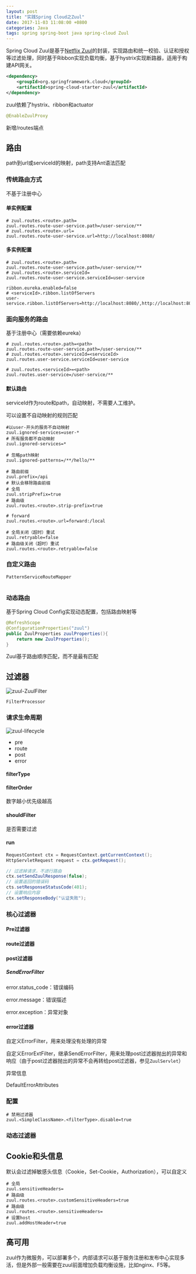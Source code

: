 ```yaml
---
layout: post
title: "实践Spring Cloud之Zuul"
date: 2017-11-03 11:08:00 +0800
categories: Java
tags: spring spring-boot java spring-cloud Zuul
---
```


Spring Cloud Zuul是基于[Netflix Zuul](https://github.com/Netflix/zuul)的封装，实现路由和统一校验、认证和授权等过滤处理，同时基于Ribbon实现负载均衡，基于hystrix实现断路器，适用于构建API网关。

```xml
<dependency>
	<groupId>org.springframework.cloud</groupId>
	<artifactId>spring-cloud-starter-zuul</artifactId>
</dependency>
```

zuul依赖了hystrix、ribbon和actuator

```java
@EnableZuulProxy
```
新增/routes端点

## 路由

path到url或serviceId的映射，path支持Ant语法匹配

### 传统路由方式

不基于注册中心

#### 单实例配置

```properties
# zuul.routes.<route>.path=
zuul.routes.route-user-service.path=/user-service/**
# zuul.routes.<route>.url=
zuul.routes.route-user-service.url=http://localhost:8080/
```

#### 多实例配置

```properties
# zuul.routes.<route>.path=
zuul.routes.route-user-service.path=/user-service/**
# zuul.routes.<route>.serviceId=
zuul.routes.route-user-service.serviceId=user-service

ribbon.eureka.enabled=false
# <serviceId>.ribbon.listOfServers
user-service.ribbon.listOfServers=http://localhost:8080/,http://localhost:8081/
```

### 面向服务的路由

基于注册中心（需要依赖eureka）

```properties
# zuul.routes.<route>.path=<path>
zuul.routes.route-user-service.path=/user-service/**
# zuul.routes.<route>.serviceId=<serviceId>
zuul.routes.user-service.serviceId=user-service
```

```properties
# zuul.routes.<serviceId>=<path>
zuul.routes.user-service=/user-service/**
```

#### 默认路由

serviceId作为route和path，自动映射，不需要人工维护。

可以设置不自动映射的规则匹配

```properties
#以user-开头的服务不自动映射
zuul.ignored-services=user-*
# 所有服务都不自动映射
zuul.ignored-services=*
```

```properties
# 忽略path映射
zuul.ignored-patterns=/**/hello/**

# 路由前缀
zuul.prefix=/api
# 默认会移除路由前缀
# 全局
zuul.stripPrefix=true
# 路由级
zuul.routes.<route>.strip-prefix=true

# forward
zuul.routes.<route>.url=forward:/local

# 全局关闭（超时）重试
zuul.retryable=false
# 路由级关闭（超时）重试
zuul.routes.<route>.retryable=false
```

### 自定义路由

`PatternServiceRouteMapper`

```java

```

### 动态路由

基于Spring Cloud Config实现动态配置，包括路由映射等

```java
@RefreshScope
@ConfigurationProperties("zuul")
public ZuulProperties zuulProperties(){
  	return new ZuulProperties();
}
```

Zuul基于路由顺序匹配，而不是最有匹配

## 过滤器

![zuul-ZuulFilter](/images/zuul-ZuulFilter.png)

`FilterProcessor`

### 请求生命周期

![zuul-lifecycle](/images/zuul-lifecycle.png)

* pre
* route
* post
* error

#### filterType



#### filterOrder

数字越小优先级越高

#### shouldFilter

是否需要过滤

#### run

```java
RequestContext ctx = RequestContext.getCurrentContext();
HttpServletRequest request = ctx.getRequest();

// 过滤掉请求，不进行路由
ctx.setSendZuulResponse(false);
// 设置返回的错误码
cts.setResponseStatusCode(401);
// 设置响应内容
ctx.setResponseBody("认证失败");
```



### 核心过滤器

#### Pre过滤器

#### route过滤器

#### post过滤器

##### SendErrorFilter

error.status_code：错误编码

error.message：错误描述

error.exception：异常对象

#### error过滤器

自定义ErrorFilter，用来处理没有处理的异常

自定义ErrorExtFilter，继承SendErrorFilter，用来处理post过滤器抛出的异常和响应（由于post过滤器抛出的异常不会再转给post过滤器，参见`ZuulServlet`）

异常信息

DefaultErrorAttributes

### 配置



```properties
# 禁用过滤器
zuul.<SimpleClassName>.<filterType>.disable=true
```
### 动态过滤器



## Cookie和头信息

默认会过滤掉敏感头信息（Cookie，Set-Cookie，Authorization），可以自定义

```properties
# 全局
zuul.sensitiveHeaders=
# 路由级
zuul.routes.<route>.customSensitiveHeaders=true
# 路由级
zuul.routes.<route>.sensitiveHeaders=
# 设置host
zuul.addHostHeader=true
```

## 高可用

zuul作为微服务，可以部署多个，内部请求可以基于服务注册和发布中心实现多活，但是外部一般需要在zuul前面增加负载均衡设施，比如nginx、F5等。